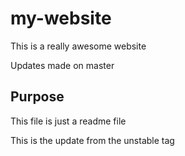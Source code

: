 # my-website
This is a really awesome website

Updates made on master

## Purpose
This file is just a readme file

This is the update from the unstable tag